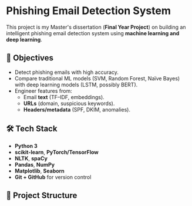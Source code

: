 # Phishing Email Detection System

This project is my Master's dissertation (**Final Year Project**) on building an intelligent phishing email detection system using **machine learning and deep learning**.

## 🎯 Objectives
- Detect phishing emails with high accuracy.
- Compare traditional ML models (SVM, Random Forest, Naïve Bayes) with deep learning models (LSTM, possibly BERT).
- Engineer features from:
  - Email **text** (TF–IDF, embeddings).
  - **URLs** (domain, suspicious keywords).
  - **Headers/metadata** (SPF, DKIM, anomalies).

## 🛠️ Tech Stack
- **Python 3**
- **scikit-learn**, **PyTorch/TensorFlow**
- **NLTK**, **spaCy**
- **Pandas**, **NumPy**
- **Matplotlib**, **Seaborn**
- **Git + GitHub** for version control

## 📂 Project Structure

